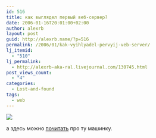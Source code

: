 ```yaml
---
id: 516
title: как выглядел первый веб-сервер?
date: 2006-01-16T20:01:00+02:00
author: alexrb
layout: post
guid: http://alexrb.name/?p=516
permalink: /2006/01/kak-vyihlyadel-pervyij-veb-server/
lj_itemid:
  - "510"
lj_permalink:
  - http://alexrb-aka-ral.livejournal.com/130745.html
post_views_count:
  - "4"
categories:
  - Lost-and-found
tags:
  - web
---
```

<!--more ответ под катом-->

![](http://upload.wikimedia.org/wikipedia/en/thumb/d/d1/First_Web_Server.jpg/800px-First_Web_Server.jpg) 

а здесь можно <a href="http://en.wikipedia.org/wiki/Web_server#Historical_note" target="_blank">почитать</a> про ту машинку.